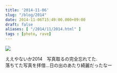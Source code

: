 ```yaml
---
title: '2014-11-06'
slug: "/blog/2014"
date: 2014-11-06T15:49:00.000+09:00
draft: false
aliases: [ "/2014/11/2014.html" ]
tags : [photo, rave]
---
```


  
![](https://68.media.tumblr.com/a9ccb007227fcaf7735d55a8ef14ad1f/tumblr_nemh71DH5u1rwrdpxo1_1280.png)  

  
  

ええやないか2014　写真取るの完全忘れてた.  
落ちてた写真を拝借…日の出のあたり綺麗だったなー